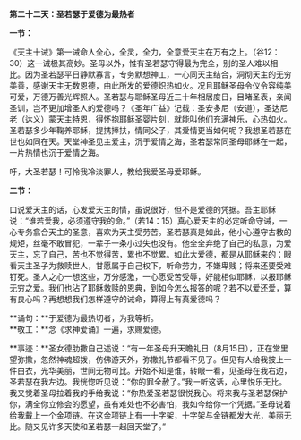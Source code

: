 **第二十二天：圣若瑟于爱德为最热者**

**一节：**

《天主十诫》第一诫命人全心，全灵，全力，全意爱天主在万有之上。（谷12：30）这一诫极其高妙。圣母以外，惟有圣若瑟守得最为完全，别的圣人难以相比。因为圣若瑟平日静默寡言，专务默想神工，一心同天主结合，洞彻天主的无穷美善，感谢天主无数恩德，由此所发的爱德炽热如火。况且耶稣圣母令仪令容纯美可爱，万德万善光辉照人。圣若瑟与耶稣圣母近三十年相居度日，目睹圣表，亲闻圣训，岂不更加增圣人的爱德吗？《圣年广益》记载：圣安多尼（安道），圣达尼老（达义）蒙天主特恩，得怀抱耶稣圣婴片刻，就能叫他们充满神乐，心热如火。圣若瑟多少年鞠养耶稣，提携捧扶，情同父子，其爱情更当如何呢？我想圣若瑟在世也如同在天。天堂神圣见主爱主，沉于爱情之海，圣若瑟常同圣母耶稣在一起，一片热情也沉于爱情之海。

吁，大圣若瑟！可怜我冷淡罪人，教给我爱圣母爱耶稣。

**二节：**

口说爱天主的话，心发爱天主的情，虽说很好，但不是爱德的凭据。吾主耶稣说：“谁若爱我，必须遵守我的命。”（若14：15）真心爱天主的必定听命守诫，一心专务翕合天主的圣意，喜欢为天主受劳苦。圣若瑟真是如此，他小心遵守古教的规矩，丝毫不敢冒犯，一辈子一条小过失也没有。他全全弃绝了自己的私意，为爱天主，忘了自己，苦也不觉得苦，累也不觉累。如此大爱德，都是从耶稣来的：眼看天主圣子为救赎世人，甘愿属于自己权下，听命劳力，不嫌卑贱；将来还要受难钉死。圣人之心一想这些，万分感激，一心愿受苦受辱，好能相似耶稣，以报耶稣无穷之爱。我们也沾了耶稣救赎的恩典，到如今怎么报答的呢？若不以爱还爱，算有良心吗？再想想我们怎样遵守的诫命，算得上有真爱德吗？

**诵句：**于爱德为最热切者，为我等祈。  
**敬工：**念《求神爱诵》一遍，求赐爱德。

**事迹：**圣女德肋撒自己述说：“有一年圣母升天瞻礼日（8月15日），正在堂里望弥撒，忽然神魂超拨，仿佛游天外，弥撒礼节都看不见了。但见有人给我披上一件白衣，光华美丽，世间无物可比。开始不知是谁，转眼一看，见圣母在我右边，圣若瑟在我左边。我恍惚听见说：“你的罪全赦了。”我一听这话，心里悦乐无比。我又觉着圣母拉着我的手给我说：“你热爱圣若瑟很悦我心。将来我与圣若瑟保护你，满全你立修会的愿望，虽有难处也不必害怕，我如今给你一个凭据。”圣母说着给我戴上一个金项链。在这金项链上有一十字架，十字架与金链都发大光，美丽无比。随又见许多天使和圣若瑟一起回天堂了。”